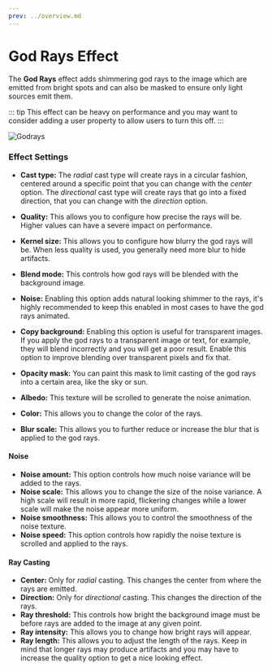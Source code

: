 ```yaml
---
prev: ../overview.md
---
```

# God Rays Effect

The **God Rays** effect adds shimmering god rays to the image which are emitted from bright spots and can also be masked to ensure only light sources emit them.

::: tip
This effect can be heavy on performance and you may want to consider adding a user property to allow users to turn this off.
:::

![Godrays](/img/effects/Godrays.gif)

### Effect Settings

* **Cast type:** The *radial* cast type will create rays in a circular fashion, centered around a specific point that you can change with the *center* option. The *directional* cast type will create rays that go into a fixed direction, that you can change with the *direction* option.
* **Quality:** This allows you to configure how precise the rays will be. Higher values can have a severe impact on performance.
* **Kernel size:** This allows you to configure how blurry the god rays will be. When less quality is used, you generally need more blur to hide artifacts.
* **Blend mode:** This controls how god rays will be blended with the background image.
* **Noise:** Enabling this option adds natural looking shimmer to the rays, it's highly recommended to keep this enabled in most cases to have the god rays animated.
* **Copy background:** Enabling this option is useful for transparent images. If you apply the god rays to a transparent image or text, for example, they will blend incorrectly and you will get a poor result. Enable this option to improve blending over transparent pixels and fix that.

* **Opacity mask:** You can paint this mask to limit casting of the god rays into a certain area, like the sky or sun.
* **Albedo:** This texture will be scrolled to generate the noise animation.
* **Color:** This allows you to change the color of the rays.
* **Blur scale:** This allows you to further reduce or increase the blur that is applied to the god rays.

#### Noise
* **Noise amount:** This option controls how much noise variance will be added to the rays.
* **Noise scale:** This allows you to change the size of the noise variance. A high scale will result in more rapid, flickering changes while a lower scale will make the noise appear more uniform.
* **Noise smoothness:** This allows you to control the smoothness of the noise texture.
* **Noise speed:** This option controls how rapidly the noise texture is scrolled and applied to the rays.

#### Ray Casting
* **Center:** Only for *radial* casting. This changes the center from where the rays are emitted.
* **Direction:** Only for *directional* casting. This changes the direction of the rays.
* **Ray threshold:** This controls how bright the background image must be before rays are added to the image at any given point.
* **Ray intensity:** This allows you to change how bright rays will appear.
* **Ray length:** This allows you to adjust the length of the rays. Keep in mind that longer rays may produce artifacts and you may have to increase the quality option to get a nice looking effect.
